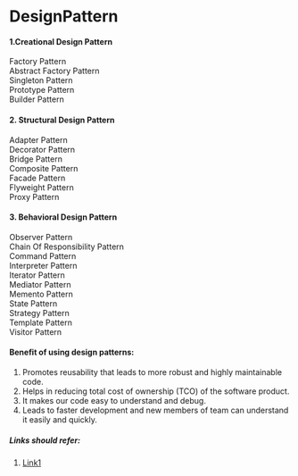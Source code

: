# DesignPattern

#### **1.Creational Design Pattern**  
Factory Pattern  
Abstract Factory Pattern  
Singleton Pattern  
Prototype Pattern  
Builder Pattern

#### **2. Structural Design Pattern**  
Adapter Pattern  
Decorator Pattern    
Bridge Pattern  
Composite Pattern  
Facade Pattern  
Flyweight Pattern  
Proxy Pattern  

#### **3. Behavioral Design Pattern**  
Observer Pattern  
Chain Of Responsibility Pattern  
Command Pattern  
Interpreter Pattern  
Iterator Pattern  
Mediator Pattern  
Memento Pattern  
State Pattern  
Strategy Pattern  
Template Pattern  
Visitor Pattern  

#### **Benefit of using design patterns:**  
1) Promotes reusability that leads to more robust and highly maintainable code. 
2) Helps in reducing total cost of ownership (TCO) of the software product.
3) It makes our code easy to understand and debug. 
4) Leads to faster development and new members of team can understand it easily and quickly.

##### **Links should refer:**  
  
1) [Link1](https://www.journaldev.com/1827/java-design-patterns-example-tutorial)
